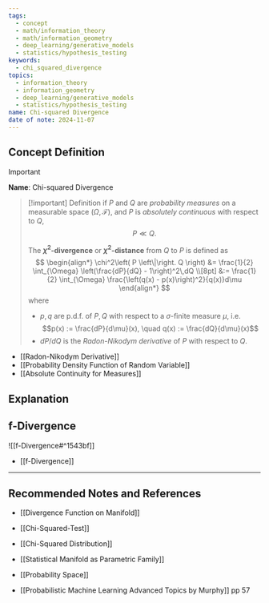 ```yaml
---
tags:
  - concept
  - math/information_theory
  - math/information_geometry
  - deep_learning/generative_models
  - statistics/hypothesis_testing
keywords:
  - chi_squared_divergence
topics:
  - information_theory
  - information_geometry
  - deep_learning/generative_models
  - statistics/hypothesis_testing
name: Chi-squared Divergence
date of note: 2024-11-07
---
```


## Concept Definition

>[!important]
>**Name**: Chi-squared Divergence

>[!important] Definition
>if $P$ and $Q$ are *probability measures* on a measurable space $(\Omega, \mathscr{F})$, and $P$ is *absolutely continuous* with respect to $Q$, 
>$$P \ll Q.$$
>
>The **$\chi^2$-divergence** or **$\chi^2$-distance** from $Q$ to $P$ is defined as
>$$
>\begin{align*}
> \chi^2\left( P \left\|\right. Q \right) &= \frac{1}{2} \int_{\Omega} \left(\frac{dP}{dQ} - 1\right)^2\,dQ \\[8pt]
> &:= \frac{1}{2} \int_{\Omega} \frac{\left(q(x) - p(x)\right)^2}{q(x)}d\mu
>\end{align*}
>$$
>where 
>- $p, q$ are p.d.f. of  $P, Q$ with respect to a $\sigma$-finite measure $\mu$, i.e. $$p(x) := \frac{dP}{d\mu}(x), \quad q(x) := \frac{dQ}{d\mu}(x)$$
>- $dP / dQ$ is the *Radon-Nikodym derivative* of $P$ with respect to $Q$.

- [[Radon-Nikodym Derivative]]
- [[Probability Density Function of Random Variable]]
- [[Absolute Continuity for Measures]]

## Explanation


## f-Divergence

![[f-Divergence#^1543bf]]

- [[f-Divergence]]

-----------
##  Recommended Notes and References


- [[Divergence Function on Manifold]]


- [[Chi-Squared-Test]]
- [[Chi-Squared Distribution]]



- [[Statistical Manifold as Parametric Family]]
- [[Probability Space]]


- [[Probabilistic Machine Learning Advanced Topics by Murphy]] pp 57
